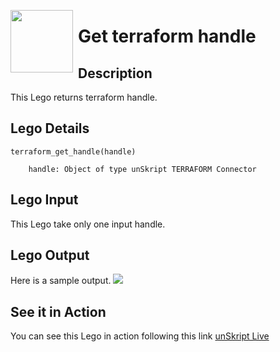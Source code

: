[<img align="left" src="https://unskript.com/assets/favicon.png" width="100" height="100" style="padding-right: 5px">](https://unskript.com/assets/favicon.png) 
<h1>Get terraform handle</h1>

## Description
This Lego returns terraform handle.


## Lego Details

    terraform_get_handle(handle)

        handle: Object of type unSkript TERRAFORM Connector
        


## Lego Input
This Lego take only one input handle. 

## Lego Output
Here is a sample output.
<img src="./1.png">


## See it in Action

You can see this Lego in action following this link [unSkript Live](https://us.app.unskript.io)